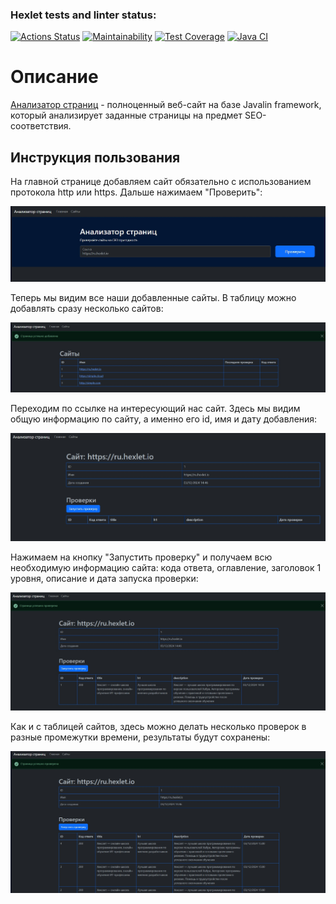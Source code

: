 ### Hexlet tests and linter status:
[![Actions Status](https://github.com/Lunycat/java-project-72/actions/workflows/hexlet-check.yml/badge.svg)](https://github.com/Lunycat/java-project-72/actions)
[![Maintainability](https://api.codeclimate.com/v1/badges/b4cfadd481eabc5b78f1/maintainability)](https://codeclimate.com/github/Lunycat/java-project-72/maintainability)
[![Test Coverage](https://api.codeclimate.com/v1/badges/b4cfadd481eabc5b78f1/test_coverage)](https://codeclimate.com/github/Lunycat/java-project-72/test_coverage)
[![Java CI](https://github.com/Lunycat/java-project-72/actions/workflows/main.yaml/badge.svg)](https://github.com/Lunycat/java-project-72/actions/workflows/main.yaml)

# Описание
[Анализатор страниц](https://java-project-72-vbkc.onrender.com) - полноценный веб-сайт на базе Javalin framework, который анализирует заданные страницы на предмет SEO-соответствия.


## Инструкция пользования
На главной странице добавляем сайт обязательно с использованием протокола http или https. Дальше нажимаем "Проверить":

![](img/MainPage.jpg)

Теперь мы видим все наши добавленные сайты. В таблицу можно добавлять сразу несколько сайтов:

![](img/index.jpg)

Переходим по ссылке на интересующий нас сайт. Здесь мы видим общую информацию по сайту, а именно его id, имя и дату добавления:

![](img/show.jpg)

Нажимаем на кнопку "Запустить проверку" и получаем всю необходимую информацию сайта: кода ответа, оглавление, заголовок 1 уровня, описание и дата запуска проверки:

![](img/check.jpg)

Как и с таблицей сайтов, здесь можно делать несколько проверок в разные промежутки времени, результаты будут сохранены:

![](img/checks.jpg)
